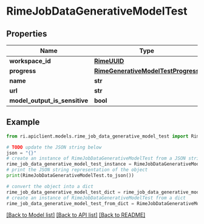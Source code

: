 # RimeJobDataGenerativeModelTest


## Properties

Name | Type | Description | Notes
------------ | ------------- | ------------- | -------------
**workspace_id** | [**RimeUUID**](RimeUUID.md) |  | [optional] 
**progress** | [**RimeGenerativeModelTestProgress**](RimeGenerativeModelTestProgress.md) |  | [optional] 
**name** | **str** |  | [optional] 
**url** | **str** |  | [optional] 
**model_output_is_sensitive** | **bool** |  | [optional] 

## Example

```python
from ri.apiclient.models.rime_job_data_generative_model_test import RimeJobDataGenerativeModelTest

# TODO update the JSON string below
json = "{}"
# create an instance of RimeJobDataGenerativeModelTest from a JSON string
rime_job_data_generative_model_test_instance = RimeJobDataGenerativeModelTest.from_json(json)
# print the JSON string representation of the object
print(RimeJobDataGenerativeModelTest.to_json())

# convert the object into a dict
rime_job_data_generative_model_test_dict = rime_job_data_generative_model_test_instance.to_dict()
# create an instance of RimeJobDataGenerativeModelTest from a dict
rime_job_data_generative_model_test_from_dict = RimeJobDataGenerativeModelTest.from_dict(rime_job_data_generative_model_test_dict)
```
[[Back to Model list]](../README.md#documentation-for-models) [[Back to API list]](../README.md#documentation-for-api-endpoints) [[Back to README]](../README.md)

